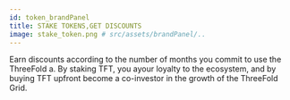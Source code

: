 ```yaml
---
id: token_brandPanel
title: STAKE TOKENS,GET DISCOUNTS 
image: stake_token.png # src/assets/brandPanel/..
---
```

Earn discounts according to the number of months you commit to use the ThreeFold a. By staking TFT, you ayour loyalty to the ecosystem, and by buying TFT upfront become a co-investor in the growth of the ThreeFold Grid.